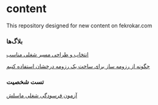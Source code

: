 # content
This repository designed for new content on fekrokar.com


### بلاگ‌ها
[انتخاب و طراحی مسیر شغلی مناسب](https://fekrokar.com/blogs/Choosing-and-designing-the-right-career-path)

[چگونه از رزومه ساز برای ساخت یک رزومه درخشان استفاده کنیم](https://fekrokar.com/blogs/How-to-use-the-resume-builder-to-create-a-stellar-resume)


### تست شخصیت
[آزمون فرسودگی شغلی ماسلش](https://fekrokar.com/assessment/maslach-burnout-questionnaire)

